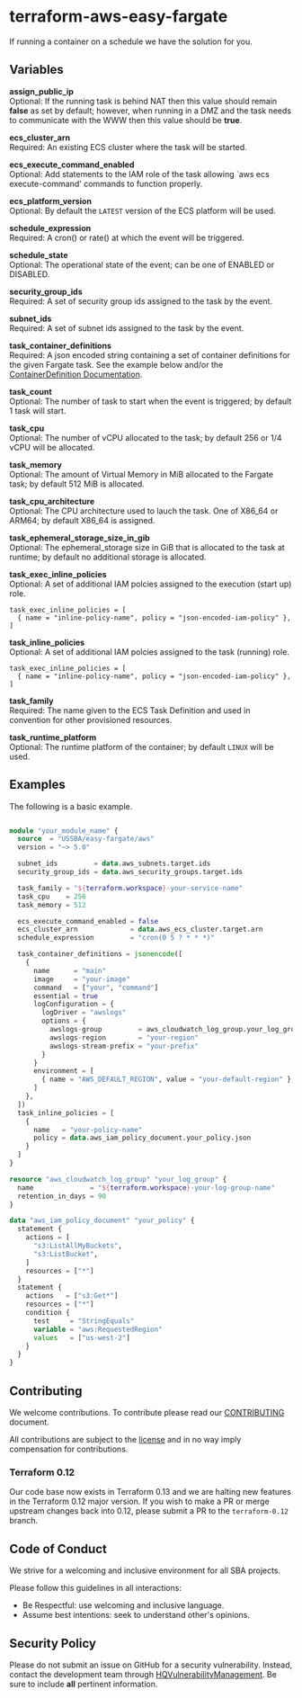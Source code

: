 # terraform-aws-easy-fargate

If running a container on a schedule we have the solution for you.

## Variables

**assign_public_ip**  
Optional: If the running task is behind NAT then this value should remain **false** as set by default; however, when running in a DMZ and the task needs to communicate with the WWW then this value should be **true**.

**ecs_cluster_arn**  
Required: An existing ECS cluster where the task will be started.

**ecs_execute_command_enabled**  
Optional: Add statements to the IAM role of the task allowing `aws ecs execute-command' commands to function properly.

**ecs_platform_version**  
Optional: By default the `LATEST` version of the ECS platform will be used.

**schedule_expression**  
Required: A cron() or rate() at which the event will be triggered.

**schedule_state**  
Optional: The operational state of the event; can be one of ENABLED or DISABLED.

**security_group_ids**  
Required: A set of security group ids assigned to the task by the event.

**subnet_ids**  
Required: A set of subnet ids assigned to the task by the event.

**task_container_definitions**  
Required: A json encoded string containing a set of container definitions for the given Fargate task. See the example below and/or the [ContainerDefinition Documentation](https://docs.aws.amazon.com/AmazonECS/latest/APIReference/API_ContainerDefinition.html).

**task_count**  
Optional: The number of task to start when the event is triggered; by default 1 task will start.

**task_cpu**  
Optional: The number of vCPU allocated to the task; by default 256 or 1/4 vCPU will be allocated.

**task_memory**  
Optional: The amount of Virtual Memory in MiB allocated to the Fargate task; by default 512 MiB is allocated.

**task_cpu_architecture**  
Optional: The CPU architecture used to lauch the task. One of X86_64 or ARM64; by default X86_64 is assigned.

**task_ephemeral_storage_size_in_gib**  
Optional: The ephemeral_storage size in GiB that is allocated to the task at runtime; by default no additional storage is allocated.

**task_exec_inline_policies**  
Optional: A set of additional IAM polcies assigned to the execution (start up) role.

```
task_exec_inline_policies = [
  { name = "inline-policy-name", policy = "json-encoded-iam-policy" },
]
```

**task_inline_policies**  
Optional: A set of additional IAM polcies assigned to the task (running) role.

```
task_exec_inline_policies = [
  { name = "inline-policy-name", policy = "json-encoded-iam-policy" },
]
```

**task_family**  
Required: The name given to the ECS Task Definition and used in convention for other provisioned resources.

**task_runtime_platform**  
Optional: The runtime platform of the container; by default `LINUX` will be used.

## Examples

The following is a basic example.

```terraform

module "your_module_name" {
  source  = "USSBA/easy-fargate/aws"
  version = "~> 5.0"

  subnet_ids         = data.aws_subnets.target.ids
  security_group_ids = data.aws_security_groups.target.ids

  task_family = "${terraform.workspace}-your-service-name"
  task_cpu    = 256
  task_memory = 512

  ecs_execute_command_enabled = false
  ecs_cluster_arn             = data.aws_ecs_cluster.target.arn
  schedule_expression         = "cron(0 5 ? * * *)"

  task_container_definitions = jsonencode([
    {
      name      = "main"
      image     = "your-image"
      command   = ["your", "command"]
      essential = true
      logConfiguration = {
        logDriver = "awslogs"
        options = {
          awslogs-group         = aws_cloudwatch_log_group.your_log_group.name
          awslogs-region        = "your-region"
          awslogs-stream-prefix = "your-prefix"
        }
      }
      environment = [
        { name = "AWS_DEFAULT_REGION", value = "your-default-region" },
      ]
    },
  ])
  task_inline_policies = [
    {
      name   = "your-policy-name"
      policy = data.aws_iam_policy_document.your_policy.json
    }
  ]
}

resource "aws_cloudwatch_log_group" "your_log_group" {
  name              = "${terraform.workspace}-your-log-group-name"
  retention_in_days = 90
}

data "aws_iam_policy_document" "your_policy" {
  statement {
    actions = [
      "s3:ListAllMyBuckets",
      "s3:ListBucket",
    ]
    resources = ["*"]
  }
  statement {
    actions   = ["s3:Get*"]
    resources = ["*"]
    condition {
      test     = "StringEquals"
      variable = "aws:RequestedRegion"
      values   = ["us-west-2"]
    }
  }
}
```

## Contributing

We welcome contributions.
To contribute please read our [CONTRIBUTING](CONTRIBUTING.md) document.

All contributions are subject to the [license](LICENSE.md) and in no way imply compensation for contributions.

### Terraform 0.12

Our code base now exists in Terraform 0.13 and we are halting new features in the Terraform 0.12 major version.  If you wish to make a PR or merge upstream changes back into 0.12, please submit a PR to the `terraform-0.12` branch.

## Code of Conduct

We strive for a welcoming and inclusive environment for all SBA projects.

Please follow this guidelines in all interactions:

* Be Respectful: use welcoming and inclusive language.
* Assume best intentions: seek to understand other's opinions.

## Security Policy

Please do not submit an issue on GitHub for a security vulnerability.
Instead, contact the development team through [HQVulnerabilityManagement](mailto:HQVulnerabilityManagement@sba.gov).
Be sure to include **all** pertinent information.
